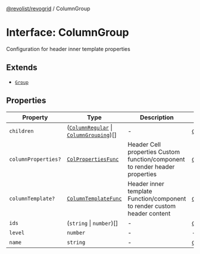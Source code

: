 [@revolist/revogrid](README.md) / ColumnGroup

# Interface: ColumnGroup

Configuration for header inner template properties

## Extends

- [`Group`](Interface.Group.md)

## Properties

| Property | Type | Description | Inherited from | Defined in |
| ------ | ------ | ------ | ------ | ------ |
| `children` | ([`ColumnRegular`](Interface.ColumnRegular.md) \| [`ColumnGrouping`](TypeAlias.ColumnGrouping.md))[] | - | [`Group`](Interface.Group.md).`children` | [src/store/dataSource/data.store.ts:21](https://github.com/revolist/revogrid/blob/2a9402fdf050fa45d175b041168181a63cd72777/src/store/dataSource/data.store.ts#L21) |
| `columnProperties?` | [`ColPropertiesFunc`](TypeAlias.ColPropertiesFunc.md) | Header Cell properties Custom function/component to render header properties | [`Group`](Interface.Group.md).`columnProperties` | [src/types/interfaces.ts:118](https://github.com/revolist/revogrid/blob/2a9402fdf050fa45d175b041168181a63cd72777/src/types/interfaces.ts#L118) |
| `columnTemplate?` | [`ColumnTemplateFunc`](TypeAlias.ColumnTemplateFunc.md) | Header inner template Function/component to render custom header content | [`Group`](Interface.Group.md).`columnTemplate` | [src/types/interfaces.ts:113](https://github.com/revolist/revogrid/blob/2a9402fdf050fa45d175b041168181a63cd72777/src/types/interfaces.ts#L113) |
| `ids` | (`string` \| `number`)[] | - | [`Group`](Interface.Group.md).`ids` | [src/store/dataSource/data.store.ts:23](https://github.com/revolist/revogrid/blob/2a9402fdf050fa45d175b041168181a63cd72777/src/store/dataSource/data.store.ts#L23) |
| `level` | `number` | - | - | [src/utils/column.utils.ts:17](https://github.com/revolist/revogrid/blob/2a9402fdf050fa45d175b041168181a63cd72777/src/utils/column.utils.ts#L17) |
| `name` | `string` | - | [`Group`](Interface.Group.md).`name` | [src/store/dataSource/data.store.ts:20](https://github.com/revolist/revogrid/blob/2a9402fdf050fa45d175b041168181a63cd72777/src/store/dataSource/data.store.ts#L20) |
